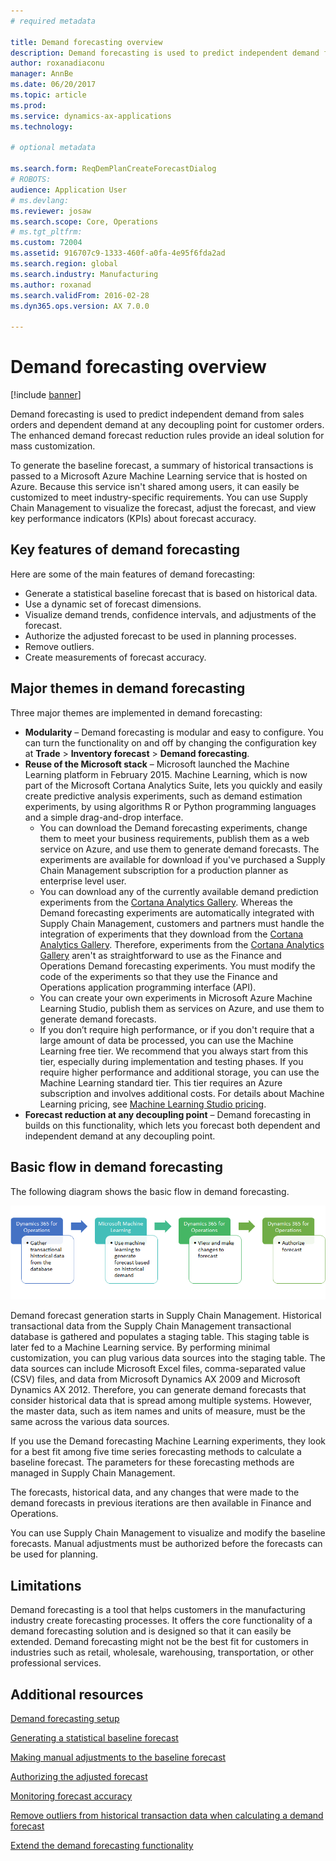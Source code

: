```yaml
---
# required metadata

title: Demand forecasting overview
description: Demand forecasting is used to predict independent demand from sales orders and dependent demand at any decoupling point for customer orders. The enhanced demand forecast reduction rules provide an ideal solution for mass customization.
author: roxanadiaconu
manager: AnnBe
ms.date: 06/20/2017
ms.topic: article
ms.prod: 
ms.service: dynamics-ax-applications
ms.technology: 

# optional metadata

ms.search.form: ReqDemPlanCreateForecastDialog
# ROBOTS: 
audience: Application User
# ms.devlang: 
ms.reviewer: josaw
ms.search.scope: Core, Operations
# ms.tgt_pltfrm: 
ms.custom: 72004
ms.assetid: 916707c9-1333-460f-a0fa-4e95f6fda2ad
ms.search.region: global
ms.search.industry: Manufacturing
ms.author: roxanad
ms.search.validFrom: 2016-02-28
ms.dyn365.ops.version: AX 7.0.0

---
```


# Demand forecasting overview

[!include [banner](../includes/banner.md)]

Demand forecasting is used to predict independent demand from sales orders and dependent demand at any decoupling point for customer orders. The enhanced demand forecast reduction rules provide an ideal solution for mass customization.

To generate the baseline forecast, a summary of historical transactions is passed to a Microsoft Azure Machine Learning service that is hosted on Azure. Because this service isn't shared among users, it can easily be customized to meet industry-specific requirements. You can use Supply Chain Management to visualize the forecast, adjust the forecast, and view key performance indicators (KPIs) about forecast accuracy.

## Key features of demand forecasting
Here are some of the main features of demand forecasting:

-   Generate a statistical baseline forecast that is based on historical data.
-   Use a dynamic set of forecast dimensions.
-   Visualize demand trends, confidence intervals, and adjustments of the forecast.
-   Authorize the adjusted forecast to be used in planning processes.
-   Remove outliers.
-   Create measurements of forecast accuracy.

## Major themes in demand forecasting
Three major themes are implemented in demand forecasting:

-   **Modularity** – Demand forecasting is modular and easy to configure. You can turn the functionality on and off by changing the configuration key at **Trade** &gt; **Inventory forecast** &gt; **Demand forecasting**.
-   **Reuse of the Microsoft stack** – Microsoft launched the Machine Learning platform in February 2015. Machine Learning, which is now part of the Microsoft Cortana Analytics Suite, lets you quickly and easily create predictive analysis experiments, such as demand estimation experiments, by using algorithms R or Python programming languages and a simple drag-and-drop interface.
    -   You can download the Demand forecasting experiments, change them to meet your business requirements, publish them as a web service on Azure, and use them to generate demand forecasts. The experiments are available for download if you've purchased a Supply Chain Management subscription for a production planner as enterprise level user.
    -   You can download any of the currently available demand prediction experiments from the [Cortana Analytics Gallery](https://gallery.cortanaanalytics.com/). Whereas the Demand forecasting experiments are automatically integrated with Supply Chain Management, customers and partners must handle the integration of experiments that they download from the [Cortana Analytics Gallery](https://gallery.cortanaanalytics.com/). Therefore, experiments from the [Cortana Analytics Gallery](https://gallery.cortanaanalytics.com/) aren't as straightforward to use as the Finance and Operations Demand forecasting experiments. You must modify the code of the experiments so that they use the Finance and Operations application programming interface (API).
    -   You can create your own experiments in Microsoft Azure Machine Learning Studio, publish them as services on Azure, and use them to generate demand forecasts.
    -   If you don’t require high performance, or if you don't require that a large amount of data be processed, you can use the Machine Learning free tier. We recommend that you always start from this tier, especially during implementation and testing phases. If you require higher performance and additional storage, you can use the Machine Learning standard tier. This tier requires an Azure subscription and involves additional costs. For details about Machine Learning pricing, see [Machine Learning Studio pricing](https://aka.ms/machine-learning-price-info).
-   **Forecast reduction at any decoupling point** – Demand forecasting in builds on this functionality, which lets you forecast both dependent and independent demand at any decoupling point.

## Basic flow in demand forecasting
The following diagram shows the basic flow in demand forecasting. 

[![demand forecasting introduction diagram](./media/demand-forecasting-introduction.png)](./media/demand-forecasting-introduction.png)

Demand forecast generation starts in Supply Chain Management. Historical transactional data from the Supply Chain Management transactional database is gathered and populates a staging table. This staging table is later fed to a Machine Learning service. By performing minimal customization, you can plug various data sources into the staging table. The data sources can include Microsoft Excel files, comma-separated value (CSV) files, and data from Microsoft Dynamics AX 2009 and Microsoft Dynamics AX 2012. Therefore, you can generate demand forecasts that consider historical data that is spread among multiple systems. However, the master data, such as item names and units of measure, must be the same across the various data sources.

If you use the Demand forecasting Machine Learning experiments, they look for a best fit among five time series forecasting methods to calculate a baseline forecast. The parameters for these forecasting methods are managed in Supply Chain Management. 

The forecasts, historical data, and any changes that were made to the demand forecasts in previous iterations are then available in Finance and Operations. 

You can use Supply Chain Management to visualize and modify the baseline forecasts. Manual adjustments must be authorized before the forecasts can be used for planning.

## Limitations
Demand forecasting is a tool that helps customers in the manufacturing industry create forecasting processes. It offers the core functionality of a demand forecasting solution and is designed so that it can easily be extended. Demand forecasting might not be the best fit for customers in industries such as retail, wholesale, warehousing, transportation, or other professional services.

Additional resources
--------

[Demand forecasting setup](demand-forecasting-setup.md)

[Generating a statistical baseline forecast](generate-statistical-baseline-forecast.md)

[Making manual adjustments to the baseline forecast](manual-adjustments-baseline-forecast.md)

[Authorizing the adjusted forecast](authorize-adjusted-forecast.md)

[Monitoring forecast accuracy](monitor-forecast-accuracy.md)

[Remove outliers from historical transaction data when calculating a demand forecast](remove-historical-outliers-calculating-demand-forecast.md)

[Extend the demand forecasting functionality](https://www.youtube.com/watch?v=4OIKIXLiNjI&feature=youtu.be)



